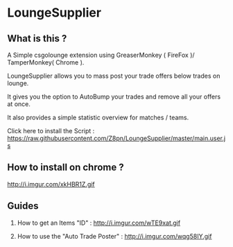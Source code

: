 # LoungeSupplier
## What is this ?
A Simple csgolounge extension using GreaserMonkey ( FireFox )/ TamperMonkey( Chrome ).

LoungeSupplier allows you to mass post your trade offers below trades on lounge.

It gives you the option to AutoBump your trades and remove all your offers at once.

It also provides a simple statistic overview for matches / teams.

Click here to install the Script : https://raw.githubusercontent.com/Z8pn/LoungeSupplier/master/main.user.js

## How to install on chrome ?
  http://i.imgur.com/xkHBR1Z.gif



## Guides
1. How to get an Items "ID" : http://i.imgur.com/wTE9xat.gif

2. How to use the "Auto Trade Poster" : http://i.imgur.com/wqg58IY.gif




